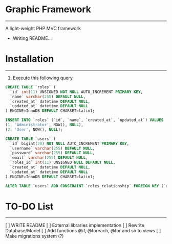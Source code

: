 # Graphic Framework
-----------

A light-weight PHP MVC framework
- Writing README...

# Installation
-----------
1. Execute this following query
```sql
CREATE TABLE `roles` (
  `id` int(11) UNSIGNED NOT NULL AUTO_INCREMENT PRIMARY KEY,
  `name` varchar(255) DEFAULT NULL,
  `created_at` datetime DEFAULT NULL,
  `updated_at` datetime DEFAULT NULL
) ENGINE=InnoDB DEFAULT CHARSET=latin1;

INSERT INTO `roles` (`id`, `name`, `created_at`, `updated_at`) VALUES
(1, 'Administrator', NOW(), NULL),
(2, 'User', NOW(), NULL);

CREATE TABLE `users` (
  `id` bigint(20) NOT NULL AUTO_INCREMENT PRIMARY KEY,
  `username` varchar(255) DEFAULT NULL,
  `password` varchar(255) DEFAULT NULL,
  `email` varchar(255) DEFAULT NULL,
  `roles_id` int(11) UNSIGNED NULL DEFAULT NULL,
  `created_at` datetime DEFAULT NULL,
  `updated_at` datetime DEFAULT NULL
) ENGINE=InnoDB DEFAULT CHARSET=latin1;

ALTER TABLE `users` ADD CONSTRAINT `roles_relationship` FOREIGN KEY (`roles_id`) REFERENCES `roles`(`id`) ON DELETE RESTRICT ON UPDATE RESTRICT;
```

# TO-DO List
------------
[ ] WRITE README
[ ] External libraries implementation
[ ] Rewrite Database/Model
[ ] Add functions @if, @foreach, @for and so to views
[ ] Make migrations system (?)